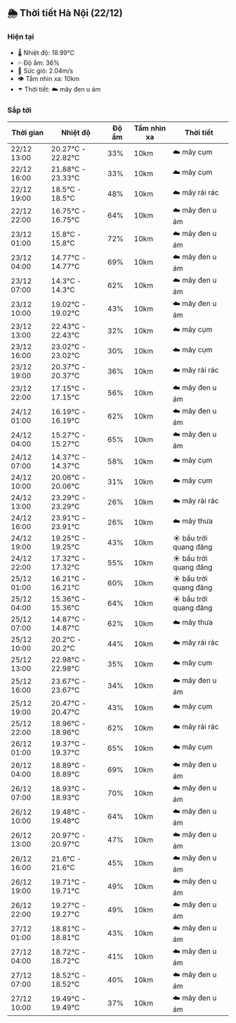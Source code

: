 ## 🌦️ Thời tiết Hà Nội (22/12)

### Hiện tại

- 🌡️ Nhiệt độ: 18.99℃
- 💦 Độ ẩm: 36%
- 💨 Sức gió: 2.04m/s
- 👁️ Tầm nhìn xa: 10km
- ☂️ Thời tiết: ☁️ mây đen u ám

### Sắp tới

| Thời gian | Nhiệt độ | Độ ẩm | Tầm nhìn xa | Thời tiết |
| --- | --- | --- | --- | --- |
| 22/12 13:00 | 20.27℃ - 22.82℃ | 33% | 10km | ☁️ mây cụm |
| 22/12 16:00 | 21.88℃ - 23.33℃ | 33% | 10km | ☁️ mây cụm |
| 22/12 19:00 | 18.5℃ - 18.5℃ | 48% | 10km | ☁️ mây rải rác |
| 22/12 22:00 | 16.75℃ - 16.75℃ | 64% | 10km | ☁️ mây đen u ám |
| 23/12 01:00 | 15.8℃ - 15.8℃ | 72% | 10km | ☁️ mây đen u ám |
| 23/12 04:00 | 14.77℃ - 14.77℃ | 69% | 10km | ☁️ mây đen u ám |
| 23/12 07:00 | 14.3℃ - 14.3℃ | 62% | 10km | ☁️ mây đen u ám |
| 23/12 10:00 | 19.02℃ - 19.02℃ | 43% | 10km | ☁️ mây đen u ám |
| 23/12 13:00 | 22.43℃ - 22.43℃ | 32% | 10km | ☁️ mây cụm |
| 23/12 16:00 | 23.02℃ - 23.02℃ | 30% | 10km | ☁️ mây cụm |
| 23/12 19:00 | 20.37℃ - 20.37℃ | 36% | 10km | ☁️ mây rải rác |
| 23/12 22:00 | 17.15℃ - 17.15℃ | 56% | 10km | ☁️ mây đen u ám |
| 24/12 01:00 | 16.19℃ - 16.19℃ | 62% | 10km | ☁️ mây đen u ám |
| 24/12 04:00 | 15.27℃ - 15.27℃ | 65% | 10km | ☁️ mây đen u ám |
| 24/12 07:00 | 14.37℃ - 14.37℃ | 58% | 10km | ☁️ mây cụm |
| 24/12 10:00 | 20.06℃ - 20.06℃ | 31% | 10km | ☁️ mây cụm |
| 24/12 13:00 | 23.29℃ - 23.29℃ | 26% | 10km | ☁️ mây rải rác |
| 24/12 16:00 | 23.91℃ - 23.91℃ | 26% | 10km | ☁️ mây thưa |
| 24/12 19:00 | 19.25℃ - 19.25℃ | 43% | 10km | ☀️ bầu trời quang đãng |
| 24/12 22:00 | 17.32℃ - 17.32℃ | 55% | 10km | ☀️ bầu trời quang đãng |
| 25/12 01:00 | 16.21℃ - 16.21℃ | 60% | 10km | ☀️ bầu trời quang đãng |
| 25/12 04:00 | 15.36℃ - 15.36℃ | 64% | 10km | ☀️ bầu trời quang đãng |
| 25/12 07:00 | 14.87℃ - 14.87℃ | 62% | 10km | ☁️ mây thưa |
| 25/12 10:00 | 20.2℃ - 20.2℃ | 44% | 10km | ☁️ mây rải rác |
| 25/12 13:00 | 22.98℃ - 22.98℃ | 35% | 10km | ☁️ mây cụm |
| 25/12 16:00 | 23.67℃ - 23.67℃ | 34% | 10km | ☁️ mây đen u ám |
| 25/12 19:00 | 20.47℃ - 20.47℃ | 43% | 10km | ☁️ mây cụm |
| 25/12 22:00 | 18.96℃ - 18.96℃ | 62% | 10km | ☁️ mây rải rác |
| 26/12 01:00 | 19.37℃ - 19.37℃ | 65% | 10km | ☁️ mây cụm |
| 26/12 04:00 | 18.89℃ - 18.89℃ | 69% | 10km | ☁️ mây đen u ám |
| 26/12 07:00 | 18.93℃ - 18.93℃ | 70% | 10km | ☁️ mây đen u ám |
| 26/12 10:00 | 19.48℃ - 19.48℃ | 64% | 10km | ☁️ mây đen u ám |
| 26/12 13:00 | 20.97℃ - 20.97℃ | 47% | 10km | ☁️ mây đen u ám |
| 26/12 16:00 | 21.6℃ - 21.6℃ | 45% | 10km | ☁️ mây đen u ám |
| 26/12 19:00 | 19.71℃ - 19.71℃ | 49% | 10km | ☁️ mây đen u ám |
| 26/12 22:00 | 19.27℃ - 19.27℃ | 49% | 10km | ☁️ mây đen u ám |
| 27/12 01:00 | 18.81℃ - 18.81℃ | 43% | 10km | ☁️ mây đen u ám |
| 27/12 04:00 | 18.72℃ - 18.72℃ | 41% | 10km | ☁️ mây đen u ám |
| 27/12 07:00 | 18.52℃ - 18.52℃ | 40% | 10km | ☁️ mây đen u ám |
| 27/12 10:00 | 19.49℃ - 19.49℃ | 37% | 10km | ☁️ mây đen u ám |
